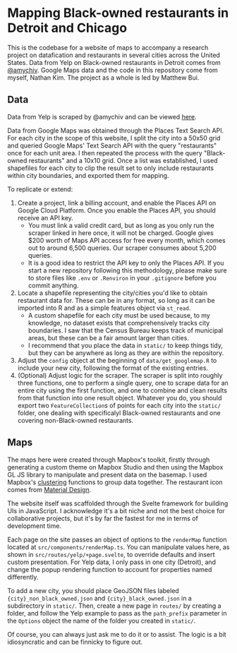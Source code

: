 # Mapping Black-owned restaurants in Detroit and Chicago

This is the codebase for a website of maps to accompany a research project on datafication and
restaurants in several cities across the United States. Data from Yelp on Black-owned restaurants in
Detroit comes from [@amychiv](https://github.com/amychiv/yelp_data_scraping). Google Maps data and the
code in this repository come from myself, Nathan Kim. The project as a whole is led by Matthew Bui.

## Data

Data from Yelp is scraped by @amychiv and can be viewed
[here](https://github.com/amychiv/yelp_data_scraping).

Data from Google Maps was obtained through the Places Text Search API. For each city in the scope of
this website, I split the city into a 50x50 grid and queried Google Maps' Text Search API with the
query "restaurants" once for each unit area. I then repeated the process with the query "Black-owned
restaurants" and a 10x10 grid. Once a list was established, I used shapefiles for each city to clip
the result set to only include restaurants within city boundaries, and exported them for mapping.

To replicate or extend:

1. Create a project, link a billing account, and enable the Places API on Google Cloud Platform.
   Once you enable the Places API, you should receive an API key.
   - You must link a valid credit card, but as long as you only run the scraper linked in here once,
     it will not be charged. Google gives $200 worth of Maps API access for free every month, which
     comes out to around 6,500 queries. Our scraper consumes about 5,200 queries.
   - It is a good idea to restrict the API key to only the Places API. If you start a new repository
     following this methodology, please make sure to store files like `.env` or `.Renviron` in your
     `.gitignore` before you commit anything.
2. Locate a shapefile representing the city/cities you'd like to obtain restaurant data for. These
   can be in any format, so long as it can be imported into R and as a simple features object via
   `st_read`.
   - A custom shapefile for each city must be used because, to my knowledge, no dataset exists that
     comprehensively tracks city boundaries. I saw that the Census Bureau keeps track of municipal
     areas, but these can be a fair amount larger than cities.
   - I recommend that you place the data in `static/` to keep things tidy, but they can be anywhere
     as long as they are within the repository.
3. Adjust the `config` object at the beginning of `data/get_googlemap.R` to include your new city,
   following the format of the existing entries.
4. (Optional) Adjust logic for the scraper. The scraper is split into roughly three functions, one
   to perform a single query, one to scrape data for an entire city using the first function, and
   one to combine and clean results from that function into one result object. Whatever you do, you
   should export two `FeatureCollection`s of points for each city into the `static/` folder, one
   dealing with specificalyl Black-owned restaurants and one covering non-Black-owned restaurants.

## Maps

The maps here were created through Mapbox's toolkit, firstly through generating a custom theme on
Mapbox Studio and then using the Mapbox GL JS library to manipulate and present data on the basemap.
I used Mapbox's [clustering](https://docs.mapbox.com/mapbox-gl-js/example/cluster/) functions to
group data together. The restaurant icon comes from
[Material Design](https://fonts.google.com/icons?icon.query=restaurant).

The website itself was scaffolded through the Svelte framework for building UIs in JavaScript. I
acknowledge it's a bit niche and not the best choice for collaborative projects, but it's by far the
fastest for me in terms of development time.

Each page on the site passes an object of options to the `renderMap` function located at
`src/components/renderMap.ts`. You can manipulate values here, as shown in
`src/routes/yelp/+page.svelte`, to override defaults and insert custom presentation. For Yelp data,
I only pass in one city (Detroit), and change the popup rendering function to account for properties
named differently.

To add a new city, you should place GeoJSON files labeled `{city}_non_black_owned.json` and
`{city}_black_owned.json` in a subdirectory in `static/`. Then, create a new page in `routes/` by
creating a folder, and follow the Yelp example to pass as the `path_prefix` parameter in the
`Options` object the name of the folder you created in `static/`.

Of course, you can always just ask me to do it or to assist. The logic is a bit idiosyncratic and
can be finnicky to figure out.

